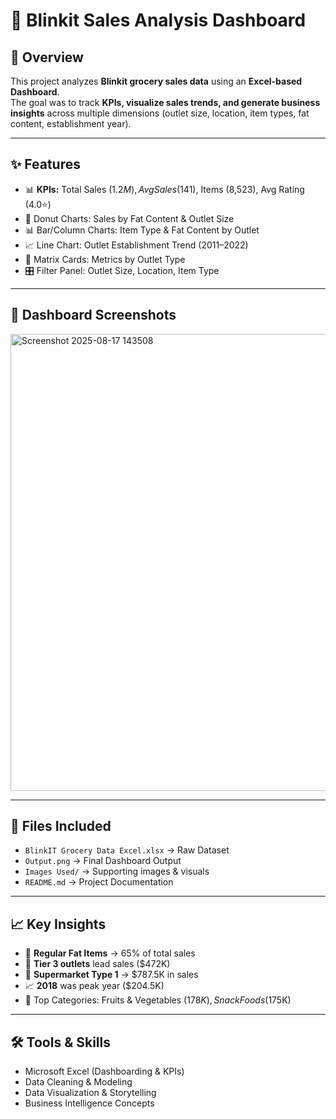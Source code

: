 # 🛒 Blinkit Sales Analysis Dashboard  

## 📌 Overview  
This project analyzes **Blinkit grocery sales data** using an **Excel-based Dashboard**.  
The goal was to track **KPIs, visualize sales trends, and generate business insights** across multiple dimensions (outlet size, location, item types, fat content, establishment year).  

---

## ✨ Features  
- 📊 **KPIs:** Total Sales ($1.2M), Avg Sales ($141), Items (8,523), Avg Rating (4.0⭐)  
- 🥧 Donut Charts: Sales by Fat Content & Outlet Size  
- 📊 Bar/Column Charts: Item Type & Fat Content by Outlet  
- 📈 Line Chart: Outlet Establishment Trend (2011–2022)  
- 🏬 Matrix Cards: Metrics by Outlet Type  
- 🎛️ Filter Panel: Outlet Size, Location, Item Type  

---

## 📸 Dashboard Screenshots  

  <img width="1364" height="731" alt="Screenshot 2025-08-17 143508" src="https://github.com/user-attachments/assets/f0c159ed-854a-4bc7-8fed-d9b3ad9d8325" />

---


## 📂 Files Included  
- `BlinkIT Grocery Data Excel.xlsx` → Raw Dataset  
- `Output.png` → Final Dashboard Output  
- `Images Used/` → Supporting images & visuals  
- `README.md` → Project Documentation  

---

## 📈 Key Insights  
- 🥛 **Regular Fat Items** → 65% of total sales  
- 🏬 **Tier 3 outlets** lead sales ($472K)  
- 🛒 **Supermarket Type 1** → $787.5K in sales  
- 📈 **2018** was peak year ($204.5K)  
- 🥬 Top Categories: Fruits & Vegetables ($178K), Snack Foods ($175K)  

---

## 🛠️ Tools & Skills  
- Microsoft Excel (Dashboarding & KPIs)  
- Data Cleaning & Modeling  
- Data Visualization & Storytelling  
- Business Intelligence Concepts  

